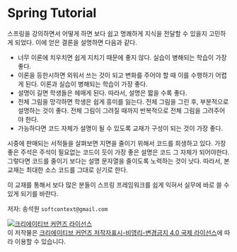 # Spring Tutorial

스프링을 강의하면서 어떻게 하면 보다 쉽고 명쾌하게 지식을 전달할 수 있을지 고민하게 되었다. 이에 얻은 결론을 설명하면 다음과 같다.

* 너무 이론에 치우치면 쉽게 지치기 때문에 좋지 않다. 실습이 병해되는 학습이 가장 좋다. 
* 이론을 등한시하면 외워서 쓰는 것이 되고 변화를 주어야 할 때 이를 수행하기 어렵게 된다. 이론과 실습이 병해되는 학습이 가장 좋다.
* 설명이 길면 학생들은 헤매게 된다. 따라서, 설명은 짧을 수록 좋다.
* 전체 그림을 망각하면 학생은 쉽게 흥미를 잃는다. 전체 그림을 그린 후, 부분적으로 설명하는 것이 좋다. 전체 그림이 그려질 때까지 반복적으로 전체 그림을 그려주어야 한다.
* 가능하다면 코드 자체가 설명이 될 수 있도록 교재가 구성이 되는 것이 가장 좋다.

시중에 판매되는 서적들을 살펴보면 지면을 줄이기 위해서 코드를 희생하고 있다. 가장 좋은 주석은 주석이 필요없는 코드이 듯이 가장 좋은 설명은 코드 그 자체가 되어야한다. 그렇다면 코드를 줄이기 보다는 설명 문자열을 줄이도록 노력하는 것이 낫다. 따라서, 본 교재는 최대한 소스 코드를 그대로 싣기로 한다.

이 교재를 통해서 보다 많은 분들이 스프링 프레임워크를 쉽게 익혀서 실무에 바로 쓸 수 있게 되기를 바란다.

저자: 송석원 `softcontext@gmail.com`

<a rel="license" href="http://creativecommons.org/licenses/by-nc-nd/4.0/"><img alt="크리에이티브 커먼즈 라이선스" style="border-width:0" src="https://i.creativecommons.org/l/by-nc-nd/4.0/88x31.png" /></a><br />이 저작물은 <a rel="license" href="http://creativecommons.org/licenses/by-nc-nd/4.0/">크리에이티브 커먼즈 저작자표시-비영리-변경금지 4.0 국제 라이선스</a>에 따라 이용할 수 있습니다.